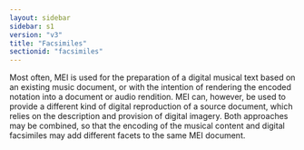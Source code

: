 ```yaml
---
layout: sidebar
sidebar: s1
version: "v3"
title: "Facsimiles"
sectionid: "facsimiles"
---
```


Most often, MEI is used for the preparation of a digital musical text based on an
existing
music document, or with the intention of rendering the encoded notation into a document
or audio
rendition. MEI can, however, be used to provide a different kind of digital reproduction
of a
source document, which relies on the description and provision of digital imagery.
Both
approaches may be combined, so that the encoding of the musical content and digital
facsimiles
may add different facets to the same MEI document.

